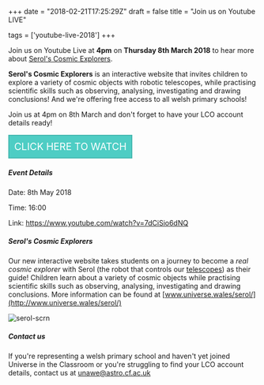 +++
date = "2018-02-21T17:25:29Z"
draft = false
title = "Join us on Youtube LIVE"

tags = ['youtube-live-2018']
+++

Join us on Youtube Live at **4pm** on **Thursday 8th March 2018** to hear more about [Serol's Cosmic Explorers](https://serol.lco.global).

**Serol's Cosmic Explorers** is an interactive website that invites children to explore a variety of cosmic objects with robotic telescopes, while practising scientific skills such as observing, analysing, investigating and drawing conclusions! And we're offering free access to all welsh primary schools!  

Join us at 4pm on 8th March and don't forget to have your LCO account details ready!

<table>
    <tr>
        <td style="background-color: #4ecdc4;border-color: #4c5764;border: 2px solid #45b7af;padding: 10px;text-align: center;">
            <a style="display: block;color: #ffffff;font-size: 20px;text-decoration: none;text-transform: uppercase;" href="https://www.youtube.com/watch?v=7dCiSio6dNQ">
                Click here to watch
            </a>
        </td>
    </tr>
</table>


##### Event Details

Date: 8th May 2018

Time: 16:00

Link: https://www.youtube.com/watch?v=7dCiSio6dNQ

##### Serol's Cosmic Explorers

Our new interactive website takes students on a journey to become a *real cosmic explorer* with Serol (the robot that controls our [telescopes](https://lco.global)) as their guide! Children learn about a variety of cosmic objects while practising scientific skills such as observing, analysing, investigating and drawing conclusions. More information can be found at [www.universe.wales/serol/](http://www.universe.wales/serol/)

![serol-scrn](/images/serol-scrn.png)

##### Contact us

If you're representing a welsh primary school and haven't yet joined Universe in the Classroom or you're struggling to find your LCO account details, contact us at [unawe@astro.cf.ac.uk](mailto:unawe@astro.cf.ac.uk)

